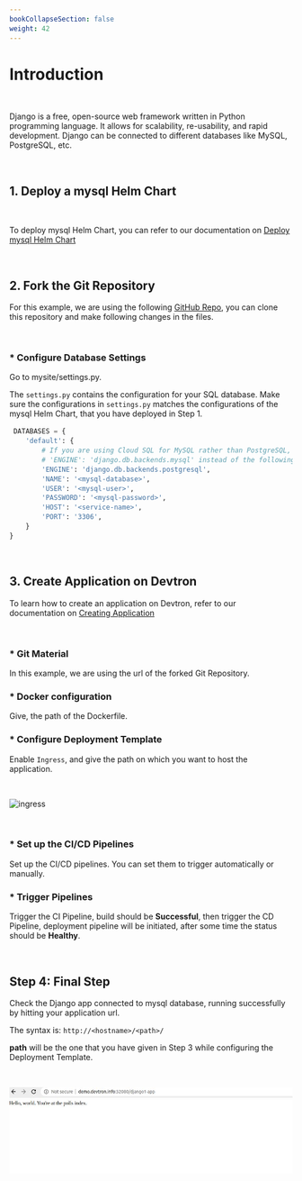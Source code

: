```yaml
---
bookCollapseSection: false
weight: 42
---
```


# Introduction

<br />

Django is a free, open-source web framework written in Python programming language. It allows for scalability, re-usability, and rapid development. Django can be connected to different databases like MySQL, PostgreSQL, etc.


<br />

## 1. Deploy a mysql Helm Chart

<br />

To deploy mysql Helm Chart, you can refer to our documentation on [Deploy mysql Helm Chart](https://docs.devtron.ai/docs/reference/deploy-chart/examples/deploying-mysql-helm-chart/)

<br />

## 2. Fork the Git Repository

For this example, we are using the following [GitHub Repo](https://github.com/devtron-labs/django-repo.git), you can clone this repository and make following changes in the files.

<br />

### * Configure Database Settings

Go to mysite/settings.py.

The `settings.py` contains the configuration for your SQL database. Make sure the configurations in `settings.py` matches the configurations of the mysql Helm Chart, that you have deployed in Step 1.

```python
 DATABASES = {
    'default': {
        # If you are using Cloud SQL for MySQL rather than PostgreSQL, set
        # 'ENGINE': 'django.db.backends.mysql' instead of the following.
        'ENGINE': 'django.db.backends.postgresql',
        'NAME': '<mysql-database>',
        'USER': '<mysql-user>',
        'PASSWORD': '<mysql-password>',
        'HOST': '<service-name>',
        'PORT': '3306',
    }
}

```


&nbsp;&nbsp;

## 3. Create Application on Devtron

To learn how to create an application on Devtron, refer to our documentation on [Creating Application](https://docs.devtron.ai/docs/reference/creating-application/)

<br />

### * Git Material

In this example, we are using the url of the forked Git Repository.

### * Docker configuration 

Give, the path of the Dockerfile.

### * Configure Deployment Template

Enable `Ingress`, and give the path on which you want to host the application.

&nbsp;&nbsp;

![ingress](../deply_t.jpg "ingress annotations")

&nbsp;&nbsp;

### * Set up the CI/CD Pipelines

Set up the CI/CD pipelines. You can set them to trigger automatically or manually.

### * Trigger Pipelines

Trigger the CI Pipeline, build should be **Successful**, then trigger the CD Pipeline, deployment pipeline will be initiated, after some time the status should be **Healthy**.

<br />

## Step 4: Final Step

Check the Django app connected to mysql database, running successfully by hitting your application url.

The syntax is: `http://<hostname>/<path>/`

**path** will be the one that you have given in Step 3 while configuring the Deployment Template.

&nbsp;&nbsp;

![apply migrations](../demo.jpg "migrations applied")


